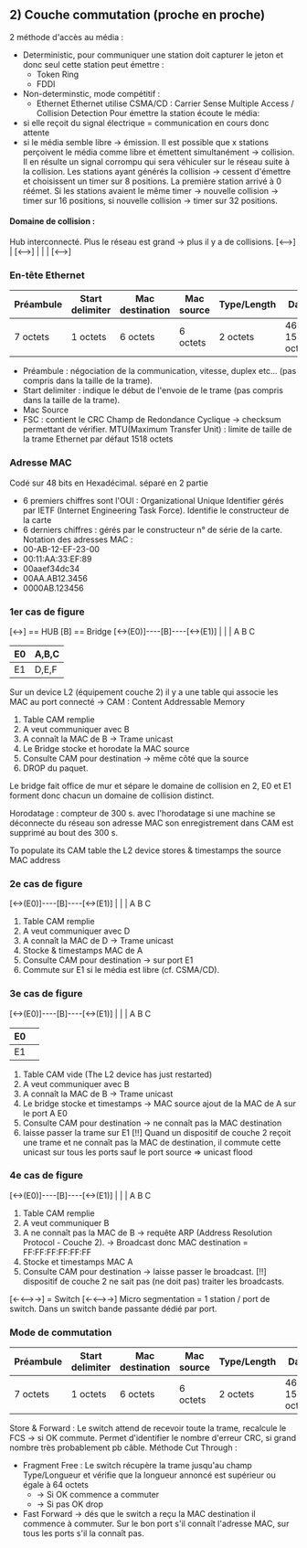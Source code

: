 ## 2) Couche commutation (proche en proche)
2 méthode d'accès au média :
- Deterministic, pour communiquer une station doit capturer le jeton et donc seul cette station peut émettre : 
	- Token Ring
	- FDDI
- Non-determinstic, mode compétitif :
	- Ethernet
Ethernet utilise CSMA/CD : Carrier Sense Multiple Access / Collision Detection
Pour émettre la station écoute le média: 
- si elle reçoit du signal électrique = communication en cours donc attente
- si le média semble libre -> émission.
Il est possible que x stations perçoivent le média comme libre et émettent simultanément -> collision. Il en résulte un signal corrompu qui sera véhiculer sur le réseau suite à la collision.
Les stations ayant générés la collision -> cessent d'émettre et choisissent un timer sur 8 positions. La première station arrivé à 0 réémet. Si les stations avaient le même timer -> nouvelle collision -> timer sur 16 positions, si nouvelle collision -> timer sur 32 positions.

#### Domaine de collision :
Hub interconnecté. Plus le réseau est grand -> plus il y a de collisions.
[<-->] 
|
[<-->]
|   |   |
[<-->]

### En-tête Ethernet

| Préambule | Start delimiter | Mac destination | Mac source | Type/Length | Data             | FCS      |
| --------- | --------------- | --------------- | ---------- | ----------- | ---------------- | -------- |
| 7 octets  | 1 octets        | 6 octets        | 6 octets   | 2 octets    | 46 à 1500 octets | 4 octets |
- Préambule :  négociation de la communication, vitesse, duplex etc... (pas compris dans  la taille de la trame).
- Start delimiter : indique le début de l'envoie de le trame (pas compris dans la taille de la trame).
- Mac Source
- FSC : contient le CRC Champ de Redondance Cyclique -> checksum permettant de vérifier. MTU(Maximum Transfer Unit) : limite de taille de la trame Ethernet par défaut 1518 octets
### Adresse MAC
Codé sur 48 bits en Hexadécimal. séparé en 2 partie 
- 6 premiers chiffres sont l'OUI : Organizational Unique Identifier gérés par IETF (Internet Engineering Task Force). Identifie le constructeur de la carte
- 6 derniers chiffres : gérés par le constructeur n° de série de la carte. 
Notation des adresses MAC : 
- 00-AB-12-EF-23-00
- 00:11:AA:33:EF:89
- 00aaef34dc34
- 00AA.AB12.3456
- 0000AB.123456
### 1er cas de figure
[<->] == HUB
[B] == Bridge
[<->(E0)]----[B]----[<->(E1)]
|     |     |
A   B    C

| E0  | A,B,C |
| --- | ----- |
| E1  | D,E,F |

Sur un device L2 (équipement couche 2) il y a une table qui associe les MAC au port connecté -> CAM : Content Addressable Memory 
1. Table CAM remplie
2. A veut communiquer avec B
3. A connaît la MAC de B -> Trame unicast
4. Le Bridge stocke et horodate la MAC source
5. Consulte CAM pour destination -> même côté que la source
6. DROP du paquet.

Le bridge fait office de mur et sépare le domaine de collision en 2, E0 et E1 forment donc chacun un domaine de collision distinct.

Horodatage : compteur de 300 s. avec l'horodatage si une machine se déconnecte du réseau son adresse MAC son enregistrement dans CAM est supprimé au bout des 300 s.

To populate its CAM table the L2 device stores & timestamps the source MAC address


### 2e cas de figure
[<->(E0)]----[B]----[<->(E1)]
|     |     |
A   B    C

1. Table CAM remplie
2. A veut communiquer avec D
3. A connaît la MAC de D -> Trame unicast
4. Stocke & timestamps MAC de A
5. Consulte CAM pour destination -> sur port E1
6. Commute sur E1 si le média est libre (cf. CSMA/CD).

### 3e cas de figure
[<->(E0)]----[B]----[<->(E1)]
|     |     |
A   B    C

| E0  |     |
| --- | --- |
| E1  |     |
1. Table CAM vide (The L2 device has just restarted)
2. A veut communiquer avec B
3. A connaît la MAC de B -> Trame unicast
4. Le bridge stocke et timestamps -> MAC source ajout de la MAC de A sur le port A E0
5. Consulte CAM pour destination -> ne connaît pas la MAC destination
6. laisse passer la trame sur E1
[!!] Quand un dispositif de couche 2 reçoit une trame et ne connaît pas la MAC de destination, il commute cette unicast sur tous les ports sauf le port source => unicast flood

### 4e cas de figure
[<->(E0)]----[B]----[<->(E1)]
|     |     |
A   B    C

1. Table CAM remplie
2. A veut communiquer B
3. A ne connaît pas la MAC de B -> requête ARP (Address Resolution Protocol - Couche 2). -> Broadcast donc MAC destination = FF:FF:FF:FF:FF:FF
4. Stocke et timestamps MAC A
5. Consulte CAM pour destination -> laisse passer le broadcast.
[!!] dispositif de couche 2 ne sait pas (ne doit pas) traiter les broadcasts.

[<-<-->->] = Switch
[<-<-->->] Micro segmentation = 1 station / port de switch.
Dans un switch bande passante dédié par port.

### Mode de commutation

| Préambule | Start delimiter | Mac destination | Mac source | Type/Length | Data             | FCS      |
| --------- | --------------- | --------------- | ---------- | ----------- | ---------------- | -------- |
| 7 octets  | 1 octets        | 6 octets        | 6 octets   | 2 octets    | 46 à 1500 octets | 4 octets |
Store & Forward : Le switch attend de recevoir toute la trame, recalcule le FCS -> si OK commute. Permet d'identifier le nombre d'erreur CRC, si grand nombre très probablement pb câble.
Méthode Cut Through :
- Fragment Free : Le switch récupère la trame jusqu'au champ Type/Longueur et vérifie que la longueur annoncé est supérieur ou égale à 64 octets 
	- -> Si OK commence a commuter
	- -> Si pas OK drop
- Fast Forward -> dés que le switch a reçu la MAC destination il commence à commuter. Sur le bon port s'il connaît l'adresse MAC, sur tous les ports s'il la connaît pas.